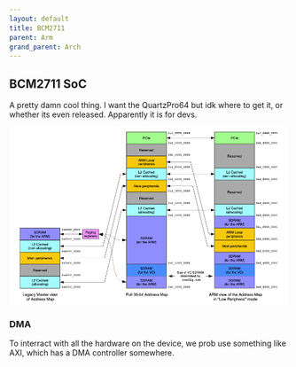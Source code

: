 ```yaml
---
layout: default
title: BCM2711
parent: Arm
grand_parent: Arch
---
```


## BCM2711 SoC

A pretty damn cool thing. I want the QuartzPro64 but idk where to get it, or whether its even released. Apparently it is for devs.

![](../../../assets/img/MemoryMap-BCM2711.png)

### DMA

To interract with all the hardware on the device, we prob use something like AXI, which has a DMA controller somewhere.

